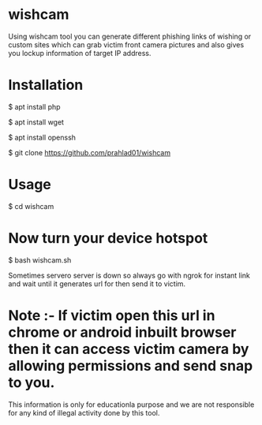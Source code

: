 # wishcam
Using wishcam tool you can generate different phishing links of wishing or custom sites which can grab victim front camera pictures and also gives you lockup information of target IP address.

# Installation

$ apt install php

$ apt install wget

$ apt install openssh

$ git clone https://github.com/prahlad01/wishcam

# Usage

$ cd wishcam

# Now turn your device hotspot

$ bash wishcam.sh

Sometimes servero server is down so always go with ngrok for instant link and wait until it generates url for then send it to victim.

# Note :- If victim open this url in chrome or android inbuilt browser then it can access victim camera by allowing permissions and send snap to you.
This information is only for educationla purpose and we are not responsible for any kind of illegal activity done by this tool.
